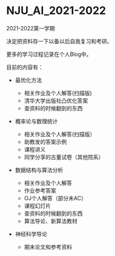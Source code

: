 # NJU_AI_2021-2022
2021-2022第一学期

决定把资料存一下以备以后自我复习和考研。

更多的学习过程记录在个人Blog中。

目前的内容有：

- 最优化方法
  - 相关作业及个人解答(扫描版)
  - 清华大学出版社凸优化答案
  - 查资料的时候翻到的东西

- 概率论与数理统计
  - 相关作业及个人解答(扫描版）
  - 助教发的答案示例
  - 课程讲义
  - 同学分享的古董试卷（其他院系）

- 数据结构与算法分析
  - 相关作业及个人解答
  - 作业参考答案
  - OJ个人解答（部分未AC）
  - 课程幻灯片
  - 查资料的时候翻到的东西
  - 算法导论、新算法教材

- 神经科学导论
  - 期末论文和参考资料
